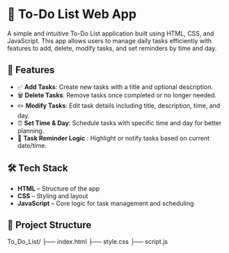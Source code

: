 # 📝 To-Do List Web App

A simple and intuitive To-Do List application built using HTML, CSS, and JavaScript. This app allows users to manage daily tasks efficiently with features to add, delete, modify tasks, and set reminders by time and day.

## 🚀 Features

- ✅ **Add Tasks**: Create new tasks with a title and optional description.
- 🗑️ **Delete Tasks**: Remove tasks once completed or no longer needed.
- ✏️ **Modify Tasks**: Edit task details including title, description, time, and day.
- ⏰ **Set Time & Day**: Schedule tasks with specific time and day for better planning.
- 📅 **Task Reminder Logic** : Highlight or notify tasks based on current date/time.

## 🛠️ Tech Stack

- **HTML** – Structure of the app
- **CSS** – Styling and layout
- **JavaScript** – Core logic for task management and scheduling

## 📂 Project Structure
To_Do_List/ 
├── index.html 
├── style.css 
├── script.js

